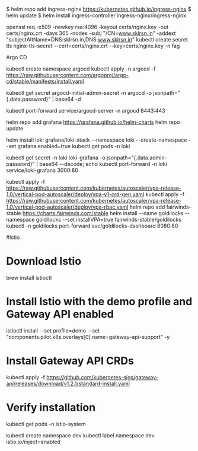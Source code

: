 $ helm repo add ingress-nginx https://kubernetes.github.io/ingress-nginx
$ helm update
$ helm install ingress-controller ingress-nginx/ingress-nginx

openssl req -x509 -newkey rsa:4096 -keyout certs/nginx.key -out certs/nginx.crt -days 365 -nodes -subj "/CN=www.sklrsn.in" -addext "subjectAltName=DNS:sklrsn.in,DNS:www.sklrsn.in"
kubectl create secret tls nginx-tls-secret --cert=certs/nginx.crt --key=certs/nginx.key -n fag

Argo CD

kubectl create namespace argocd
kubectl apply -n argocd -f https://raw.githubusercontent.com/argoproj/argo-cd/stable/manifests/install.yaml

kubectl get secret argocd-initial-admin-secret -n argocd -o jsonpath="{.data.password}" | base64 -d

kubectl port-forward service/argocd-server -n argocd 8443:443

helm repo add grafana https://grafana.github.io/helm-charts
helm repo update

helm install loki grafana/loki-stack --namespace loki --create-namespace --set grafana.enabled=true
kubectl get pods -n loki

kubectl get secret -n loki loki-grafana -o jsonpath="{.data.admin-password}" | base64 --decode; echo
kubectl port-forward -n loki service/loki-grafana 3000:80

kubectl apply -f https://raw.githubusercontent.com/kubernetes/autoscaler/vpa-release-1.0/vertical-pod-autoscaler/deploy/vpa-v1-crd-gen.yaml
kubectl apply -f https://raw.githubusercontent.com/kubernetes/autoscaler/vpa-release-1.0/vertical-pod-autoscaler/deploy/vpa-rbac.yaml
helm repo add fairwinds-stable https://charts.fairwinds.com/stable
helm install --name goldilocks --namespace goldilocks --set 
installVPA=true fairwinds-stable/goldilocks
kubectl -n goldilocks port-forward svc/goldilocks-dashboard 8080:80

#Istio
# Download Istio
brew install istioctl

# Install Istio with the demo profile and Gateway API enabled
istioctl install --set profile=demo --set "components.pilot.k8s.overlays[0].name=gateway-api-support" -y

# Install Gateway API CRDs
kubectl apply -f https://github.com/kubernetes-sigs/gateway-api/releases/download/v1.2.1/standard-install.yaml

# Verify installation
kubectl get pods -n istio-system

kubectl create namespace dev
kubectl label namespace dev istio.io/inject=enabled
